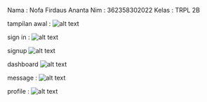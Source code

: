 Nama : Nofa Firdaus Ananta 
Nim : 362358302022
Kelas : TRPL 2B

tampilan awal :
![alt text](image.png)

sign in :
![alt text](image-1.png)

signup
![alt text](image-2.png)

dashboard
![alt text](image-3.png)

message : 
![alt text](image-4.png)

profile :
![alt text](image-5.png)
